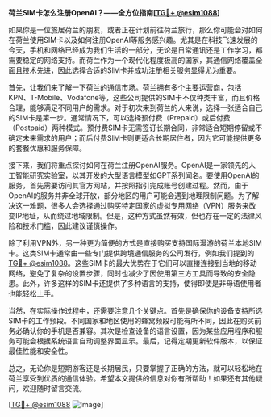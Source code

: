 **荷兰SIM卡怎么注册OpenAI？——全方位指南[[TG💪+ @esim1088](https://t.me/s/esim1088)]**

如果你是一位旅居荷兰的朋友，或者正在计划前往荷兰旅行，那么你可能会对如何在荷兰使用SIM卡以及如何注册OpenAI等服务感兴趣。尤其是在科技飞速发展的今天，手机和网络已经成为我们生活的一部分，无论是日常通讯还是工作学习，都需要稳定的网络支持。而荷兰作为一个现代化程度极高的国家，其通信网络覆盖全面且技术先进，因此选择合适的SIM卡并成功注册相关服务显得尤为重要。

首先，让我们来了解一下荷兰的通信市场。荷兰拥有多个主要运营商，包括KPN、T-Mobile、Vodafone等，这些公司提供的SIM卡不仅种类丰富，而且价格合理，能够满足不同用户的需求。对于初次来到荷兰的人来说，选择一张适合自己的SIM卡是第一步。通常情况下，可以选择预付费（Prepaid）或后付费（Postpaid）两种模式。预付费SIM卡无需签订长期合同，非常适合短期停留或不确定未来需求的用户；而后付费SIM卡则更适合长期居住者，因为它可能提供更多的套餐优惠和服务保障。

接下来，我们将重点探讨如何在荷兰注册OpenAI服务。OpenAI是一家领先的人工智能研究实验室，以其开发的大型语言模型如GPT系列闻名。要使用OpenAI的服务，首先需要访问其官方网站，并按照指引完成账号创建过程。然而，由于OpenAI的服务并非全球开放，部分地区的用户可能会遇到地理限制问题。为了解决这一难题，很多人会选择通过购买特定国家的虚拟专用网络（VPN）服务来改变IP地址，从而绕过地域限制。但是，这种方式虽然有效，但也存在一定的法律风险和技术门槛，因此建议谨慎操作。

除了利用VPN外，另一种更为简便的方式是直接购买支持国际漫游的荷兰本地SIM卡。这类SIM卡通常由一些专门提供跨境通信服务的公司发行，例如我们提到的[TG💪+ @esim1088](https://t.me/s/esim1088)。这些SIM卡的最大优势在于它们可以直接连接到当地的移动网络，避免了复杂的设置步骤，同时也减少了因使用第三方工具而导致的安全隐患。此外，许多这样的SIM卡还提供了多种语言的支持，使得即使是非母语使用者也能轻松上手。

当然，在实际操作过程中，还需要注意几个关键点。首先是确保你的设备支持所选SIM卡的工作频段。不同国家和地区使用的蜂窝频段可能有所不同，因此在购买前务必确认你的手机是否兼容。其次是检查设备的语言设置，因为某些应用程序和服务可能会根据系统语言自动调整界面显示。最后，记得定期更新软件版本，以保证最佳性能和安全性。

总之，无论你是短期游客还是长期居民，只要掌握了正确的方法，就可以轻松地在荷兰享受到优质的通信体验。希望本文提供的信息对你有所帮助！如果还有其他疑问，欢迎随时留言交流。

[[TG💪+ @esim1088](https://t.me/s/esim1088) ![Image](https://i.postimg.cc/4NQfJmqS/Snipaste-2025-05-13-00-14-12.png)]
